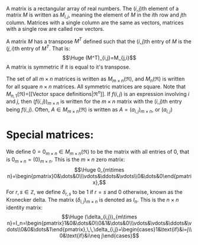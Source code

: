 
A matrix is a rectangular array of real numbers. The $(i,j)$th element of a matrix $M$ is written as $M_{i,j}$, meaning the element of $M$ in the $i$th row and $j$th column. Matrices with a single column are the same as vectors, matrices with a single row are called row vectors.

A matrix $M$ has a transpose $M^T$ defined such that the $(i,j)$th entry of $M$ is the $(j,i)$th entry of $M^T$. That is:
$$\Huge (M^T)_{i,j}=M_{j,i}$$
A matrix is symmetric if it is equal to it's transpose.

The set of all $m\times n$ matrices is written as $M_{m\times n}(\Re)$, and $M_n(\Re)$ is written for all square $n\times n$ matrices. All symmetric matrices are square. Note that $M_{n,1}(\Re)=$[[Vector space definitions|$\Re^n$]]. If $f(i, j)$ is an expression involving $i$ and $j$, then $(f(i,j))_{m\times n}$ is written for the $m\times n$ matrix with the $(i,j)$th entry being $f(i,j)$. Often, $A\in M_{m\times n}(\Re)$ is written as $A=(a_{i,j})_{m\times n}$, or $(a_{i,j})$

# Special matrices:

We define $0=0_{m\times n}\in M_{m\times n}(\Re)$ to be the matrix with all entries of 0, that is $0_{m\times n}=(0)_{m\times n}$. This is the $m\times n$ zero matrix:
$$\Huge 0_{m\times n}=\begin{pmatrix}0&\dots&0\\\vdots&\ddots&\vdots\\0&\dots&0\end{pmatrix},$$
For $r,s\in\mathbb{Z}$, we define $\delta_{r,s}$ to be $1$ if $r=s$ and $0$ otherwise, known as the Kronecker delta. The matrix $(\delta_{i,j})_{m\times n}$ is denoted as $I_n$. This is the $n\times n$ identity matrix:
$$\Huge (\delta_{i,j})_{m\times n}=I_n=\begin{pmatrix}1&0&\dots&0\\0&1&\dots&0\\\vdots&\vdots&\ddots&\vdots\\0&0&\dots&1\end{pmatrix},\,\,\delta_{i,j}=\begin{cases}1&\text{if}&i=j\\0&\text{if}&i\neq j\end{cases}$$
